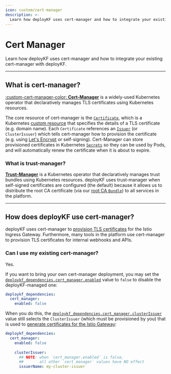 ```yaml
---
icon: custom/cert-manager
description: >-
  Learn how deployKF uses cert-manager and how to integrate your existing cert-manager with deployKF.
---
```


# Cert Manager

Learn how deployKF uses cert-manager and how to integrate your existing cert-manager with deployKF.

---

## __What is cert-manager?__

[:custom-cert-manager-color: __Cert-Manager__](https://cert-manager.io/docs/) is a widely-used Kubernetes operator that declaratively manages TLS certificates using Kubernetes resources.

The core resource of cert-manager is the [`Certificate`](https://cert-manager.io/docs/concepts/certificate/), which is a Kubernetes [custom resource](https://kubernetes.io/docs/concepts/extend-kubernetes/api-extension/custom-resources/) that specifies the details of a TLS certificate (e.g. domain name).
Each `Certificate` references an [`Issuer`](https://cert-manager.io/docs/concepts/issuer/) (or `ClusterIssuer`) which tells cert-manager how to provision the certificate (e.g. using [Let's Encrypt](https://letsencrypt.org/) or self-signing).
Cert-Manager can store provisioned certificates in Kubernetes [`Secrets`](https://kubernetes.io/docs/concepts/configuration/secret/) so they can be used by Pods, and will automatically renew the certificate when it is about to expire.

### __What is trust-manager?__

[__Trust-Manager__](https://cert-manager.io/docs/trust/trust-manager/) is a Kubernetes operator that declaratively manages trust bundles using Kubernetes resources.
deployKF uses trust-manager when self-signed certificates are configured (the default) because it allows us to distribute the root CA certificate (via our [root CA `Bundle`](https://github.com/deployKF/deployKF/blob/v0.1.3/generator/templates/manifests/deploykf-dependencies/cert-manager/templates/selfsigned-ca-issuer/Bundle.yaml)) to all services in the platform.

---

## __How does deployKF use cert-manager?__

deployKF uses cert-manager to [provision TLS certificates](../platform/deploykf-gateway.md#configure-tls-for-istio-gateway) for the Istio Ingress Gateway.
Furthermore, many tools in the platform use cert-manager to provision TLS certificates for internal webhooks and APIs.

### __Can I use my existing cert-manager?__

Yes.

If you want to bring your own cert-manager deployment, you may set the [`deploykf_dependencies.cert_manager.enabled`](https://github.com/deployKF/deployKF/blob/v0.1.3/generator/default_values.yaml#L75) value to `false` to disable the deployKF-managed one:

```yaml
deploykf_dependencies:
  cert_manager:
    enabled: false
```
        
When you do this, the [`deploykf_dependencies.cert_manager.clusterIssuer`](https://github.com/deployKF/deployKF/blob/v0.1.3/generator/default_values.yaml#L172) value still selects the `ClusterIssuer` (which must be provisioned by you) that is used to [generate certificates for the Istio Gateway](../platform/deploykf-gateway.md#configure-tls-for-istio-gateway):

```yaml
deploykf_dependencies:
  cert_manager:
    enabled: false
    
    clusterIssuer:
      ## NOTE: when `cert_manager.enabled` is false, 
      ##       all other `cert_manager` values have NO effect
      issuerName: my-cluster-issuer
```
